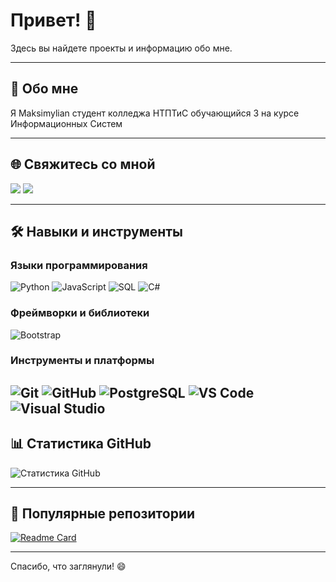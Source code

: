 # Привет! 👋

Здесь вы найдете проекты и информацию обо мне.

---

## 👤 Обо мне

Я Maksimylian студент колледжа НТПТиС обучающийся 3 на курсе Информационных Систем

---

## 🌐 Свяжитесь со мной

<a href="https://vk.com/0xc2f0e5ece5ededee0a" target="_blank"><img src="https://img.shields.io/badge/VK-4680C2?style=for-the-badge&logo=vk&logoColor=white" /></a>
<a href="mailto:matgus398@gmail.com"><img src="https://img.shields.io/badge/Email-D14836?style=for-the-badge&logo=gmail&logoColor=white" /></a>

---

## 🛠️ Навыки и инструменты

### Языки программирования
![Python](https://img.shields.io/badge/Python-3776AB?style=for-the-badge&logo=python&logoColor=white)
![JavaScript](https://img.shields.io/badge/JavaScript-F7DF1E?style=for-the-badge&logo=javascript&logoColor=black)
![SQL](https://img.shields.io/badge/SQL-4479A1?style=for-the-badge&logo=postgresql&logoColor=white)
![C#](https://img.shields.io/badge/C%23-239120?style=for-the-badge&logo=c-sharp&logoColor=white)

### Фреймворки и библиотеки
![Bootstrap](https://img.shields.io/badge/Bootstrap-563D7C?style=for-the-badge&logo=bootstrap&logoColor=white)

### Инструменты и платформы
![Git](https://img.shields.io/badge/Git-F05032?style=for-the-badge&logo=git&logoColor=white)
![GitHub](https://img.shields.io/badge/GitHub-181717?style=for-the-badge&logo=github&logoColor=white)
![PostgreSQL](https://img.shields.io/badge/PostgreSQL-336791?style=for-the-badge&logo=postgresql&logoColor=white)
![VS Code](https://img.shields.io/badge/VS%20Code-007ACC?style=for-the-badge&logo=visual-studio-code&logoColor=white)
![Visual Studio](https://img.shields.io/badge/Visual%20Studio-5C2D91?style=for-the-badge&logo=visual-studio&logoColor=white)
---

## 📊 Статистика GitHub

<img align="center" src="https://github-readme-stats.vercel.app/api?username=wottakfint&show_icons=true&include_all_commits=true&hide_border=true&theme=radical" alt="Статистика GitHub">

---

## 📌 Популярные репозитории

[![Readme Card](https://github-readme-stats.vercel.app/api/pin/?username=wottakfint&repo=username&theme=radical)](https://github.com/your-username/your-repo)

---

Спасибо, что заглянули! 😄
